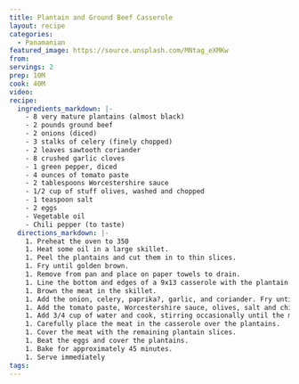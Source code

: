 ```yaml
---
title: Plantain and Ground Beef Casserole
layout: recipe
categories:
  - Panamanian
featured_image: https://source.unsplash.com/MNtag_eXMKw
from:
servings: 2
prep: 10M
cook: 40M
video:
recipe:
  ingredients_markdown: |-
    - 8 very mature plantains (almost black)
    - 2 pounds ground beef
    - 2 onions (diced)
    - 3 stalks of celery (finely chopped)
    - 2 leaves sawtooth coriander
    - 8 crushed garlic cloves
    - 1 green pepper, diced
    - 4 ounces of tomato paste
    - 2 tablespoons Worcestershire sauce
    - 1/2 cup of stuff olives, washed and chopped
    - 1 teaspoon salt
    - 2 eggs
    - Vegetable oil
    - Chili pepper (to taste)
  directions_markdown: |-
    1. Preheat the oven to 350
    1. Heat some oil in a large skillet.
    1. Peel the plantains and cut them in to thin slices.
    1. Fry until golden brown.
    1. Remove from pan and place on paper towels to drain.
    1. Line the bottom and edges of a 9x13 casserole with the plantain slices. Reserve some for the top.
    1. Brown the meat in the skillet.
    1. Add the onion, celery, paprika?, garlic, and coriander. Fry until fragrant.
    1. Add the tomato paste, Worcestershire sauce, olives, salt and chili pepper.
    1. Add 3/4 cup of water and cook, stirring occasionally until the meat is soft and almost dry.
    1. Carefully place the meat in the casserole over the plantains.
    1. Cover the meat with the remaining plantain slices.
    1. Beat the eggs and cover the plantains.
    1. Bake for approximately 45 minutes.
    1. Serve immediately
tags:
---
```

